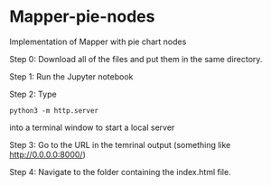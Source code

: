 # Mapper-pie-nodes
Implementation of Mapper with pie chart nodes

Step 0: Download all of the files and put them in the same directory.

Step 1: Run the Jupyter notebook

Step 2: Type 

    python3 -m http.server 
    
into a terminal window to start a local server

Step 3: Go to the URL in the temrinal output (something like http://0.0.0.0:8000/)

Step 4: Navigate to the folder containing the index.html file.
